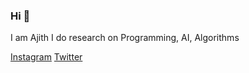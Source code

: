 ### Hi 👋
I am Ajith
I do research on Programming, AI, Algorithms

[Instagram](https://www.instagram.com/ajith_raghavan/)
[Twitter](https://twitter.com/ajith2krishna)
